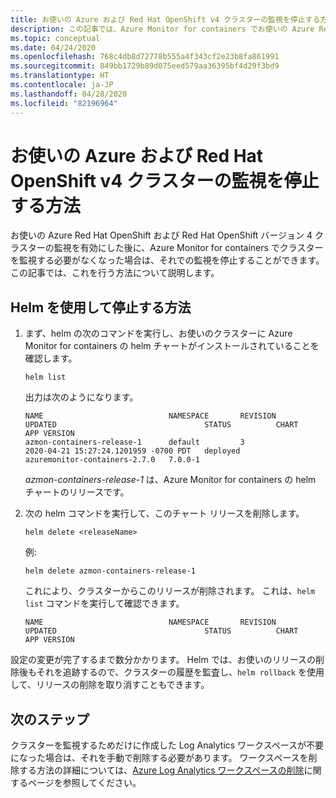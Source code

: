```yaml
---
title: お使いの Azure および Red Hat OpenShift v4 クラスターの監視を停止する方法 | Microsoft Docs
description: この記事では、Azure Monitor for containers でお使いの Azure Red Hat OpenShift および Red Hat OpenShift バージョン 4 クラスターの監視を停止する方法について説明します。
ms.topic: conceptual
ms.date: 04/24/2020
ms.openlocfilehash: 768c4db8d72778b555a4f343cf2e23b8fa861991
ms.sourcegitcommit: 849bb1729b89d075eed579aa36395bf4d29f3bd9
ms.translationtype: HT
ms.contentlocale: ja-JP
ms.lasthandoff: 04/28/2020
ms.locfileid: "82196964"
---
```

# <a name="how-to-stop-monitoring-your-azure-and-red-hat-openshift-v4-cluster"></a>お使いの Azure および Red Hat OpenShift v4 クラスターの監視を停止する方法

お使いの Azure Red Hat OpenShift および Red Hat OpenShift バージョン 4 クラスターの監視を有効にした後に、Azure Monitor for containers でクラスターを監視する必要がなくなった場合は、それでの監視を停止することができます。 この記事では、これを行う方法について説明します。  

## <a name="how-to-stop-monitoring-using-helm"></a>Helm を使用して停止する方法

1. まず、helm の次のコマンドを実行し、お使いのクラスターに Azure Monitor for containers の helm チャートがインストールされていることを確認します。

    ```
    helm list
    ```

    出力は次のようになります。

    ```
    NAME                            NAMESPACE       REVISION        UPDATED                                 STATUS          CHART                           APP VERSION
    azmon-containers-release-1      default         3               2020-04-21 15:27:24.1201959 -0700 PDT   deployed        azuremonitor-containers-2.7.0   7.0.0-1
    ```

    *azmon-containers-release-1* は、Azure Monitor for containers の helm チャートのリリースです。

2. 次の helm コマンドを実行して、このチャート リリースを削除します。

    `helm delete <releaseName>`

    例:

    `helm delete azmon-containers-release-1`

    これにより、クラスターからこのリリースが削除されます。 これは、`helm list` コマンドを実行して確認できます。

    ```
    NAME                            NAMESPACE       REVISION        UPDATED                                 STATUS          CHART                           APP VERSION
    ```

設定の変更が完了するまで数分かかります。 Helm では、お使いのリリースの削除後もそれを追跡するので、クラスターの履歴を監査し、`helm rollback` を使用して、リリースの削除を取り消すこともできます。

## <a name="next-steps"></a>次のステップ

クラスターを監視するためだけに作成した Log Analytics ワークスペースが不要になった場合は、それを手動で削除する必要があります。 ワークスペースを削除する方法の詳細については、[Azure Log Analytics ワークスペースの削除](../../log-analytics/log-analytics-manage-del-workspace.md)に関するページを参照してください。

